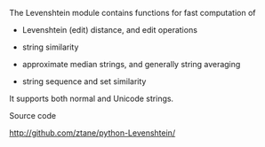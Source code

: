 The Levenshtein module contains functions for fast
computation of

* Levenshtein (edit) distance, and edit operations

* string similarity

* approximate median strings, and generally string averaging

* string sequence and set similarity

It supports both normal and Unicode strings.

Source code

http://github.com/ztane/python-Levenshtein/